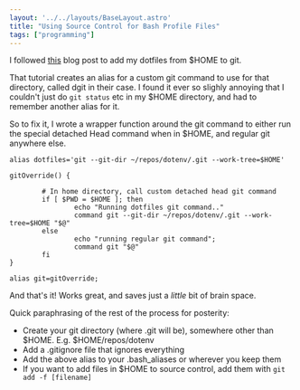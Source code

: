 ```yaml
---
layout: '../../layouts/BaseLayout.astro'
title: "Using Source Control for Bash Profile Files"
tags: ["programming"]
---
```


I followed [this](https://www.electricmonk.nl/log/2015/06/22/keep-your-home-dir-in-git-with-a-detached-working-directory/) blog post to add my dotfiles from $HOME to git. 

That tutorial creates an alias for a custom git command to use for that directory, called dgit in their case. I found it ever so slighly annoying that I couldn't just do `git status` etc in my $HOME directory, and had to remember another alias for it. 

So to fix it, I wrote a wrapper function around the git command to either run the special detached Head command when in $HOME, and regular git anywhere else.

	alias dotfiles='git --git-dir ~/repos/dotenv/.git --work-tree=$HOME'

	gitOverride() {

			# In home directory, call custom detached head git command
			if [ $PWD = $HOME ]; then
					echo "Running dotfiles git command.."
					command git --git-dir ~/repos/dotenv/.git --work-tree=$HOME "$@"
			else
					echo "running regular git command";
					command git "$@"
			fi
	}

	alias git=gitOverride;

And that's it! Works great, and saves just a *little* bit of brain space.




Quick paraphrasing of the rest of the process for posterity: 

* Create your git directory (where .git will be), somewhere other than $HOME. E.g. $HOME/repos/dotenv
* Add a .gitignore file that ignores everything
* Add the above alias to your .bash_aliases or wherever you keep them 
* If you want to add files in $HOME to source control, add them with `git add -f [filename]` 